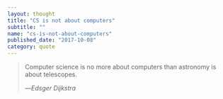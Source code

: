 ```yaml
---
layout: thought
title: "CS is not about computers"
subtitle: ""
name: "cs-is-not-about-computers"
published_date: "2017-10-08"
category: quote
---
```


> Computer science is no more about computers than astronomy is about
> telescopes.
>
> &mdash;<cite>Edsger Dijkstra</cite>
>


